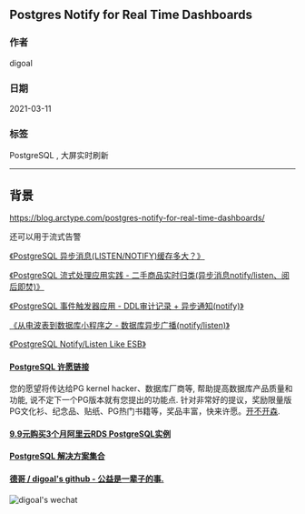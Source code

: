 ## Postgres Notify for Real Time Dashboards   
      
### 作者      
digoal      
      
### 日期      
2021-03-11       
      
### 标签      
PostgreSQL , 大屏实时刷新     
      
----      
      
## 背景      
https://blog.arctype.com/postgres-notify-for-real-time-dashboards/  
  
还可以用于流式告警    
  
[《PostgreSQL 异步消息(LISTEN/NOTIFY)缓存多大？》](../201807/20180716_01.md)    
  
[《PostgreSQL 流式处理应用实践 - 二手商品实时归类(异步消息notify/listen、阅后即焚)》](../201807/20180713_03.md)    
  
[《PostgreSQL 事件触发器应用 - DDL审计记录 + 异步通知(notify)》](../201709/20170925_02.md)    
  
[《从电波表到数据库小程序之 - 数据库异步广播(notify/listen)》](../201701/20170116_01.md)    
  
[《PostgreSQL Notify/Listen Like ESB》](../201111/20111122_01.md)    
  
  
#### [PostgreSQL 许愿链接](https://github.com/digoal/blog/issues/76 "269ac3d1c492e938c0191101c7238216")
您的愿望将传达给PG kernel hacker、数据库厂商等, 帮助提高数据库产品质量和功能, 说不定下一个PG版本就有您提出的功能点. 针对非常好的提议，奖励限量版PG文化衫、纪念品、贴纸、PG热门书籍等，奖品丰富，快来许愿。[开不开森](https://github.com/digoal/blog/issues/76 "269ac3d1c492e938c0191101c7238216").  
  
  
#### [9.9元购买3个月阿里云RDS PostgreSQL实例](https://www.aliyun.com/database/postgresqlactivity "57258f76c37864c6e6d23383d05714ea")
  
  
#### [PostgreSQL 解决方案集合](https://yq.aliyun.com/topic/118 "40cff096e9ed7122c512b35d8561d9c8")
  
  
#### [德哥 / digoal's github - 公益是一辈子的事.](https://github.com/digoal/blog/blob/master/README.md "22709685feb7cab07d30f30387f0a9ae")
  
  
![digoal's wechat](../pic/digoal_weixin.jpg "f7ad92eeba24523fd47a6e1a0e691b59")
  
